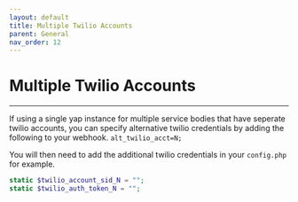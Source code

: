```yaml
---
layout: default
title: Multiple Twilio Accounts
parent: General
nav_order: 12
---
```


# Multiple Twilio Accounts

---


If using a single yap instance for multiple service bodies that have seperate twilio accounts, you can specify alternative twilio credentials by adding the following to your webhook. `alt_twilio_acct=N;`

You will then need to add the additional twilio credentials in your `config.php` for example.

```php
static $twilio_account_sid_N = "";
static $twilio_auth_token_N = "";
```
